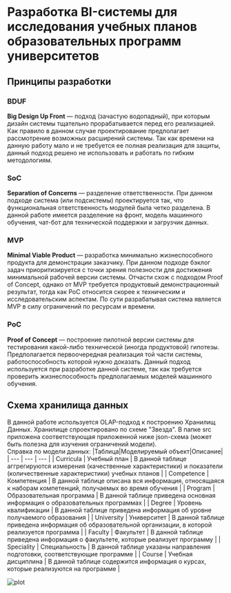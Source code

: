 # Разработка BI-системы для исследования учебных планов образовательных программ университетов
## Принципы разработки
### BDUF
<b>Big Design Up Front</b> — подход (зачастую водопадный), при которым дизайн системы тщательно прорабатывается перед его реализацией. Как правило в данном случае проектирование предполагает рассмотрение возможных расширений системы. Так как времени на данную работу мало и не требуется ее полная реализация для защиты, данный подход решено не использовать и работать по гибким методологиям.
### SoC
<b>Separation of Concerns</b> — разделение ответственности. При данном подходе система (или подсистемы) проектируется так, что функциональная ответственность модулей была четко разделена. В данной работе имеется разделение на фронт, модель машинного обучения, чат-бот для технической поддержки и загрузчик данных.
### MVP
<b>Minimal Viable Product</b> — разработка минимально жизнеспособного продукта для демонстрации заказчику. При данном подходе бэклог задач приоритизируется с точки зрения полезности для достижения минимальной рабочей версии системы. Отчасти схож с подходом Proof of Concept, однако от MVP требуется продуктовый демонстрационный результат, тогда как PoC относится скорее к техническим и исследовательским аспектам. По сути разрабатывая система является MVP в силу ограничений по ресурсам и времени.
### PoC
<b>Proof of Concept</b> — построение пилотной версии системы для тестирования какой-либо технической (иногда продуктовой) гипотезы. Предполагается первоочередная реализация той части системы, работоспособность которой нужно доказать. Данный подход используется при разработке данной системе, так как требуется проверить жизнеспособность предполагаемых моделей машинного обучения.

## Схема хранилища данных
В данной работе используется OLAP-подход к построению Хранилищ Данных. Хранилище спроектировано по схеме "Звезда". В папке src приложена соответствующая приложенной ниже json-схема (может быть полезна для изучения ограничений модели).<br/>
Справка по модели данных:
|Таблица|Моделируемый объект|Описание|
| --- | --- | --- |
| Curricula | Учебный план | В данной таблице аггрегируются измерения (качественные характеристики) и показатели (количественные характеристики) учебных планов |
| Competence | Компетенция | В данной таблице описана вся информация, относящаяся к наборам компетенций, получаемых во время обучения |
| Program | Образовательная программа | В данной таблице приведена основная информация о образовательных программах |
| Degree | Уровень квалификации | В данной таблице приведена информация об уровне получаемого образования |
| University | Университет | В данной таблице приведена информация об образовательной организации, в которой реализуется программа |
| Faculty | Факультет | В данной таблице приведена информация о факультете, которые реализует программу |
| Speciality | Специальность | В данной таблице указаны направления подготовки, соответствующие программе |
| Course | Учебная дисциплина | В данной таблице содержится информация о курсах, которые реализуются на программе |

![plot](https://github.com/yunas-x/Diploma/blob/Lab-Work-3/Lab%20Work%20%E2%84%963/docs/DWH.png)
